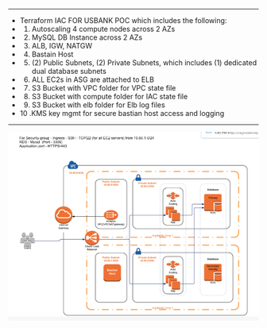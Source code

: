 ********************************************************************************************
- Terraform IAC FOR USBANK POC which includes the following:
- 1. Autoscaling 4 compute nodes across 2 AZs
- 2. MySQL DB Instance across 2 AZs
- 3. ALB, IGW, NATGW 
- 4. Bastain Host
- 5. (2) Public Subnets, (2) Private Subnets, which includes (1) dedicated dual database subnets
- 6. ALL EC2s in ASG are attached to ELB
- 7. S3 Bucket with VPC folder for VPC state file
- 8. S3 Bucket with compute folder for IAC state file
- 9. S3 Bucket with elb folder for Elb log files
- 10 .KMS key mgmt for secure bastian host access and logging
********************************************************************************************


<img src="Usbank_poc.jpeg">
